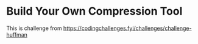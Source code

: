 # Build Your Own Compression Tool

This is challenge from https://codingchallenges.fyi/challenges/challenge-huffman
